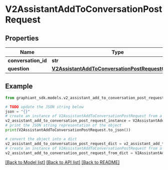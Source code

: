 # V2AssistantAddToConversationPostRequest


## Properties

Name | Type | Description | Notes
------------ | ------------- | ------------- | -------------
**conversation_id** | **str** |  | [optional] 
**question** | [**V2AssistantAddToConversationPostRequestQuestion**](V2AssistantAddToConversationPostRequestQuestion.md) |  | [optional] 

## Example

```python
from graphiant_sdk.models.v2_assistant_add_to_conversation_post_request import V2AssistantAddToConversationPostRequest

# TODO update the JSON string below
json = "{}"
# create an instance of V2AssistantAddToConversationPostRequest from a JSON string
v2_assistant_add_to_conversation_post_request_instance = V2AssistantAddToConversationPostRequest.from_json(json)
# print the JSON string representation of the object
print(V2AssistantAddToConversationPostRequest.to_json())

# convert the object into a dict
v2_assistant_add_to_conversation_post_request_dict = v2_assistant_add_to_conversation_post_request_instance.to_dict()
# create an instance of V2AssistantAddToConversationPostRequest from a dict
v2_assistant_add_to_conversation_post_request_from_dict = V2AssistantAddToConversationPostRequest.from_dict(v2_assistant_add_to_conversation_post_request_dict)
```
[[Back to Model list]](../README.md#documentation-for-models) [[Back to API list]](../README.md#documentation-for-api-endpoints) [[Back to README]](../README.md)


